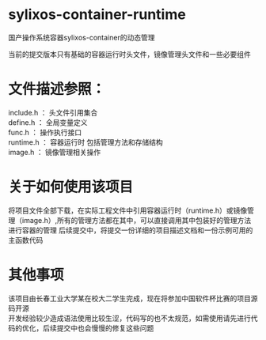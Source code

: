 # sylixos-container-runtime
国产操作系统容器sylixos-container的动态管理

当前的提交版本只有基础的容器运行时头文件，镜像管理头文件和一些必要组件

# 文件描述参照：
include.h ： 头文件引用集合  
define.h ： 全局变量定义  
func.h ： 操作执行接口  
runtime.h ： 容器运行时 包括管理方法和存储结构  
image.h ： 镜像管理相关操作  

# 关于如何使用该项目
将项目文件全部下载，在实际工程文件中引用容器运行时（runtime.h）或镜像管理（image.h）,所有的管理方法都在其中，可以直接调用其中包装好的管理方法进行容器的管理
后续提交中，将提交一份详细的项目描述文档和一份示例可用的主函数代码

# 其他事项
该项目由长春工业大学某在校大二学生完成，现在将参加中国软件杯比赛的项目源码开源  
开发经验较少造成语法使用比较生涩，代码写的也不太规范，如需使用请先进行代码的优化，后续提交中也会慢慢的修复这些问题
